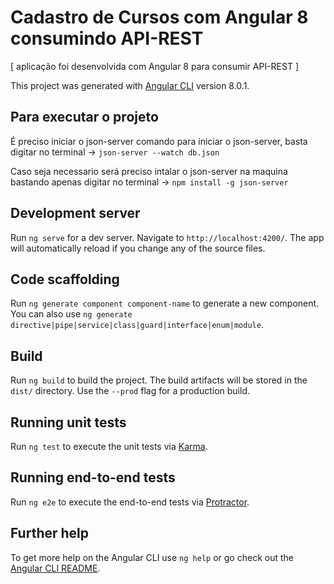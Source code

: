 # Cadastro de Cursos com Angular 8 consumindo API-REST
[ aplicação foi desenvolvida com Angular 8 para consumir API-REST ]

This project was generated with [Angular CLI](https://github.com/angular/angular-cli) version 8.0.1.

## Para executar o projeto

É preciso iniciar o json-server
comando para iniciar o json-server, basta digitar no terminal -> `json-server --watch db.json`

Caso seja necessario será preciso intalar o json-server na maquina
bastando apenas digitar no terminal -> `npm install -g json-server`

## Development server

Run `ng serve` for a dev server. Navigate to `http://localhost:4200/`. The app will automatically reload if you change any of the source files.

## Code scaffolding

Run `ng generate component component-name` to generate a new component. You can also use `ng generate directive|pipe|service|class|guard|interface|enum|module`.

## Build

Run `ng build` to build the project. The build artifacts will be stored in the `dist/` directory. Use the `--prod` flag for a production build.

## Running unit tests

Run `ng test` to execute the unit tests via [Karma](https://karma-runner.github.io).

## Running end-to-end tests

Run `ng e2e` to execute the end-to-end tests via [Protractor](http://www.protractortest.org/).

## Further help

To get more help on the Angular CLI use `ng help` or go check out the [Angular CLI README](https://github.com/angular/angular-cli/blob/master/README.md).

